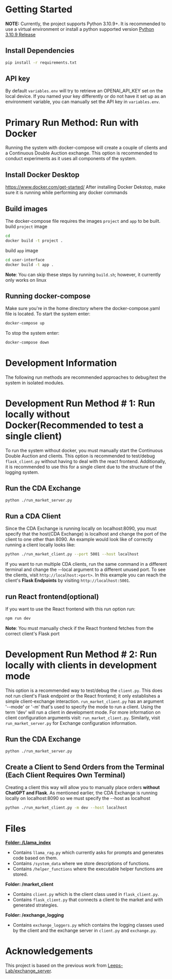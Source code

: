 # Getting Started

**NOTE:** Currently, the project supports Python 3.10.9+. It is recommended to use a virtual environment or install a python supported version [Python 3.10.9 Release](https://www.python.org/downloads/release/python-3109/)  

## Install Dependencies

```bash
pip install -r requirements.txt
```

## API key
By default `variables.env` will try to retrieve an OPENAI_API_KEY set on the local device. If you named your key differently or do not have it
set up as an environment variable, you can manually set the API key in `variables.env`.

# Primary Run Method: Run with Docker
Running the system with docker-compose will create a couple of clients
and a Continuous Double Auction exchange. This option is recommended to conduct experiments as it uses all components of the system.
## Install Docker Desktop
https://www.docker.com/get-started/
After installing Docker Dekstop, make sure it is running while performing any docker commands

## Build images
The docker-compose file requires the images `project` and `app` to be built.  
build `project` image
```bash
cd
docker build -t project .
```
build `app` image
```bash
cd user-interface
docker build -t app .
```
**Note**: You can skip these steps by running `build.sh`; however, it currently only works on linux

## Running docker-compose
Make sure you're in the home directory where the docker-compose.yaml file is located.
To start the system enter:
```bash
docker-compose up
```
To stop the system enter:
```bash
docker-compose down
```
# Development Information
The following run methods are recommended approaches to debug/test the system in isolated modules.

# Development Run Method \# 1: Run locally without Docker(Recommended to test a single client)
To run the system without docker, you must manually start the Continuous Double Auction
and clients. This option is recommended to test/debug `flask_client.py` without having to deal with 
the react frontend. Additionally, it is recommended to use this for a single client due to the structure of the logging system.

## Run the CDA Exchange
```bash
python ./run_market_server.py
```
## Run a CDA Client
Since the CDA Exchange is running locally on localhost:8090, you must specify that the host(CDA Exchange) is localhost
and change the port of the client to one other than 8090. An example would look like of correctly running a client
locally looks like:
```bash
python ./run_market_client.py --port 5001 --host localhost
```
If you want to run multiple CDA clients, run the same command in a different terminal and change the --local argument to a different unused port.
To see the clients, visit `http://localhost:<port>`. In this example you can reach the client's **Flask Endpoints** by visiting `http://localhost:5001`.

## run React frontend(optional)
If you want to use the React frontend with this run option run:
```bash
npm run dev
```
**Note**: You must manually check if the React frontend fetches from the correct client's Flask port

# Development Run Method \# 2: Run locally with clients in development mode
This option is a recommended way to test/debug the `client.py`. This does not run client's Flask endpoint or the React frontend; it only
establishes a simple client-exchange interaction. `run_market_client.py` has an argument '--mode' or '-m' that's used to specify the mode to run a client.
Using the term 'dev' will run a client in development mode. For more information on client configuration arguments visit: `run_market_client.py`.
Similarly, visit `run_market_server.py` for Exchange configuration information.
## Run the CDA Exchange
```bash
python ./run_market_server.py
```
## Create a Client to Send Orders from the Terminal (Each Client Requires Own Terminal)
Creating a client this way will allow you to manually place orders **without ChatGPT and Flask**. As mentioned
earlier, the CDA Exchange is running locally on localhost:8090 so we must specify the --host as localhost
```bash
python ./run_market_client.py -m dev --host localhost
```

# Files 

[**Folder: /Llama_index**](https://github.com/william-siegmund/exchange_server/tree/main/Llama_index/README.md)

- Contains `llama_rag.py` which currently asks for prompts and generates code based on them.
- Contains `/system_data` where we store descriptions of functions.
- Contains `/helper_functions` where the executable helper functions are stored.

**Folder: /market_client**

- Contains `client.py` which is the client class used in `flask_client.py`.
- Contains `flask_client.py` that connects a client to the market and with generated strategies.

**Folder: /exchange_logging**

- Contains `exchange_loggers.py` which contains the logging classes used by the client and the exchange server in `client.py` and `exchange.py`.

# Acknowledgements

This project is based on the previous work from [Leeps-Lab/exchange_server](https://github.com/Leeps-Lab/exchange_server).
